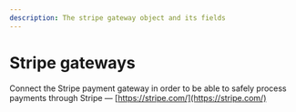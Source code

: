 ```yaml
---
description: The stripe gateway object and its fields
---
```


# Stripe gateways

Connect the Stripe payment gateway in order to be able to safely process payments through Stripe — [https://stripe.com/](https://stripe.com/)

